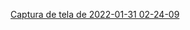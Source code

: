 [Captura de tela de 2022-01-31 02-24-09](https://user-images.githubusercontent.com/73572394/151862283-b75a04de-2dc3-4f93-b133-85b8aa931783.png)
